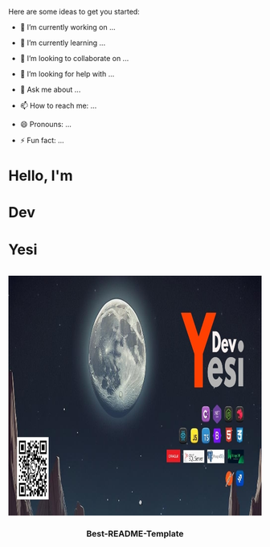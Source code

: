
Here are some ideas to get you started:

- 🔭 I’m currently working on ...
- 🌱 I’m currently learning ...
- 👯 I’m looking to collaborate on ...
- 🤔 I’m looking for help with ...
- 💬 Ask me about ...
- 📫 How to reach me: ...
- 😄 Pronouns: ...
- ⚡ Fun fact: ...

    <style>
        .centered-container {
            display: flex;
            justify-content: center;
            align-items: center;
            height: 100vh;
        }
        .styled-text {
            font-size: 2em;
            color: white;
            background-color: blue;
            padding: 20px;
            border-radius: 10px;
            text-shadow: 2px 2px 4px rgba(0, 0, 0, 0.5);
            font-family: 'Arial', sans-serif;
            transform: rotate(-10deg);
        }
    </style>

<div className="flex">
<h1>Hello, I'm </h1> <h1>Dev</h1> <h1>Yesi</h1>  
</div>

<br />
<div align="center">
  <a>
    <img src="img/imgHeader.jpg" alt="Logo" width="1024" height="477">
  </a>

  <h3 align="center">Best-README-Template</h3>

</div>
